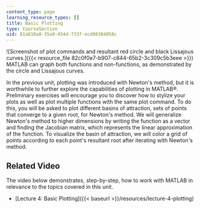 ```yaml
---
content_type: page
learning_resource_types: []
title: Basic Plotting
type: CourseSection
uid: 81a610a8-35a9-454d-733f-ecd98304058c
---
```


![Screenshot of plot commands and resultant red circle and black Lissajous curves.]({{< resource_file 82c0f0e7-b907-c844-65b2-3c309c5b3eee >}})  
MATLAB can graph both functions and non-functions, as demonstrated by the circle and Lissajous curves.

In the previous unit, plotting was introduced with Newton's method, but it is worthwhile to further explore the capabilities of plotting in MATLAB®. Preliminary exercises will encourage you to discover how to stylize your plots as well as plot multiple functions with the same plot command. To do this, you will be asked to plot different basins of attraction, sets of points that converge to a given root, for Newton's method. We will generalize Newton's method to higher dimensions by writing the function as a vector and finding the Jacobian matrix, which represents the linear approximation of the function. To visualize the basin of attraction, we will color a grid of points according to each point's resultant root after iterating with Newton's method.

Related Video
-------------

The video below demonstrates, step-by-step, how to work with MATLAB in relevance to the topics covered in this unit.

*   [Lecture 4: Basic Plotting]({{< baseurl >}}/resources/lecture-4-plotting)